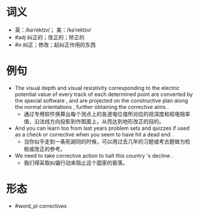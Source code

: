 # 词义
- 英：/kəˈrektɪv/； 美：/kəˈrektɪv/
- #adj 纠正的；改正的；矫正的
- #n 纠正；修改；起纠正作用的东西
# 例句
- The visual depth and visual resistivity corresponding to the electric potential value of every track of each determined point are converted by the special software , and are projected on the constructive plan along the normal orientations , further obtaining the corrective aims .
	- 通过专用软件换算出每个测点上的各道电位值所对应的视深度和视电阻率值，沿法线方向投影到作图面上，从而达到地形改正的目的。
- And you can learn too from last years problem sets and quizzes if used as a check or corrective when you seem to have hit a dead end .
	- 当你似乎走到一条死胡同的时候，可以用过去几年的习题或考古题做为检核或改正的参考。
- We need to take corrective action to halt this country 's decline .
	- 我们得采取纠偏行动来阻止这个国家的衰落。
# 形态
- #word_pl correctives
